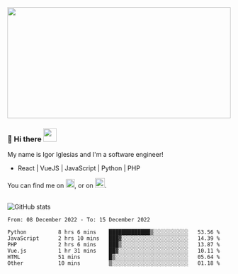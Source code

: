 <img src="https://c.tenor.com/KjVxfRrrncUAAAAd/matrix.gif" width="100%" height="250px">

### 🔭 Hi there <img src="https://raw.githubusercontent.com/MartinHeinz/MartinHeinz/master/wave.gif" width="30px">


My name is Igor Iglesias and I'm a software engineer!
<br>

<ul>
  <li> React | VueJS | JavaScript | Python | PHP </li>
</ul>
You can find me on <a href="https://twitter.com/IgorIglesias5"><img src="https://i.imgur.com/JLLlB5S.png" width="20px"></a>, or on <a href="https://www.linkedin.com/in/igor-iglesias-62478428/"><img src="https://i.imgur.com/PXyIkWx.png" width="22px"></a>.

<br>
<br>

![GitHub stats](https://github-readme-stats.vercel.app/api?username=igoiglesias&show_icons=true&count_private=true&theme=chartreuse-dark&hide_title=true)

<!--START_SECTION:waka-->

```text
From: 08 December 2022 - To: 15 December 2022

Python          8 hrs 6 mins    █████████████▒░░░░░░░░░░░   53.56 %
JavaScript      2 hrs 10 mins   ███▓░░░░░░░░░░░░░░░░░░░░░   14.39 %
PHP             2 hrs 6 mins    ███▒░░░░░░░░░░░░░░░░░░░░░   13.87 %
Vue.js          1 hr 31 mins    ██▓░░░░░░░░░░░░░░░░░░░░░░   10.11 %
HTML            51 mins         █▒░░░░░░░░░░░░░░░░░░░░░░░   05.64 %
Other           10 mins         ▒░░░░░░░░░░░░░░░░░░░░░░░░   01.18 %
```

<!--END_SECTION:waka-->
